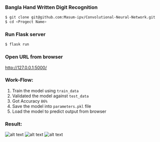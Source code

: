### Bangla Hand Written Digit Recognition
```sh
$ git clone git@github.com:Masum-ipv/Convolutional-Neural-Network.git
$ cd <Progect Name>
```
### Run Flask server
```sh
$ flask run
```
### Open URL from browser
http://127.0.0.1:5000/

### Work-Flow:
1. Train the model using `train_data` 
2. Validated the model against `test_data`
3. Got Accuracy `86%`
4. Save the model into `parameters.pkl` file
5. Load the model to predict output from browser


### Result:
![alt text](./result_images/a.png)
![alt text](./result_images/b.png)
![alt text](./result_images/c.png)
